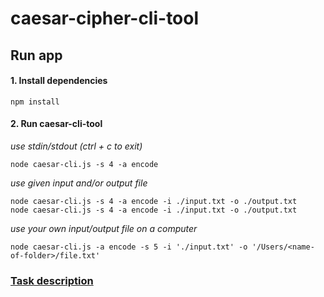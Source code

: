 # caesar-cipher-cli-tool

## Run app

#### 1. Install dependencies
```
npm install
```

#### 2. Run caesar-cli-tool
*use stdin/stdout (ctrl + c to exit)*
```
node caesar-cli.js -s 4 -a encode
```
*use given input and/or output file*
``` 
node caesar-cli.js -s 4 -a encode -i ./input.txt -o ./output.txt
node caesar-cli.js -s 4 -a encode -i ./input.txt -o ./output.txt
```    
*use your own input/output file on a computer*
```
node caesar-cli.js -a encode -s 5 -i './input.txt' -o '/Users/<name-of-folder>/file.txt'
```
### [Task description](https://github.com/rolling-scopes-school/basic-nodejs-2021Q2/blob/master/descriptions/caesar-cipher-cli-tool.md)